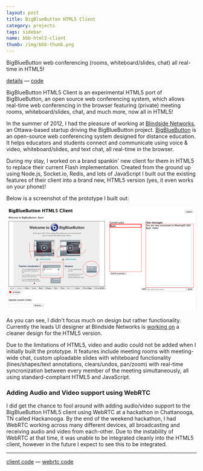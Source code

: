 ```yaml
---
layout: post
title: BigBlueButton HTML5 Client
category: projects
tags: sidebar
name: bbb-html5-client
thumb: /img/bbb-thumb.png
---
```


BigBlueButton web conferencing (rooms, whiteboard/slides, chat) all real-time in HTML5!

[details][details] &mdash; [code][client]

<!-- truncate_here -->

BigBlueButton HTML5 Client is an experimental HTML5 port of BigBlueButton, an open source web conferencing system, which allows real-time web conferencing in the browser featuring (private) meeting rooms, whiteboard/slides, chat, and much more, now all in HTML5!

In the summer of 2012, I had the pleasure of working at [Blindside Networks][bsn], an Ottawa-based startup driving the BigBlueButton project. [BigBlueButton][bbb] is an open-source web conferencing system designed for distance education. It helps educators and students connect and communicate using voice & video, whiteboard/slides, and text chat, all real-time in the browser.

During my stay, I worked on a brand spankin' new client for them in HTML5 to replace their current Flash implementation. Created from the ground up using Node.js, Socket.io, Redis, and lots of JavaScript I built out the existing features of their client into a brand new, HTML5 version (yes, it even works on your phone)!

Below is a screenshot of the prototype I built out:

![BigBlueButton HTML5 Demo](/img/bbb-html5.png "BigBlueButton HTML5 Demo")

As you can see, I didn't focus much on design but rather functionality. Currently the leads UI designer at Blindside Networks is [working on](http://www.bigbluebutton.org/2012/12/28/revisiting-the-html-5-ui-design/) a cleaner design for the HTML5 version.

Due to the limitations of HTML5, video and audio could not be added when I initially built the prototype. It features include meeting rooms with meeting-wide chat, custom uploadable slides with whiteboard functionality (lines/shapes/text annotations, clears/undos, pan/zoom) with real-time syncronization between every member of the meeting simultaneously, all using standard-compliant HTML5 and JavaScript.

### Adding Audio and Video support using WebRTC

I did get the chance to fool around with adding audio/video support to the BigBlueButton HTML5 client using WebRTC at a hackathon in Chattanooga, TN called Hackanooga. By the end of the weekend hackathon, I had WebRTC working across many different devices, all broadcasting and receiving audio and video from each-other. Due to the instability of WebRTC at that time, it was unable to be integrated cleanly into the HTML5 client, however in the future I expect to see this to be integrated.

- - -

[client code][client] &mdash; [webrtc code][webrtc]

[details]: /projects/bbb-html5-client
[client]: https://github.com/bigbluebutton/bigbluebutton/tree/master/labs/bbb-html5-client
[webrtc]: https://github.com/ryanseys/webrtc-test
[bbb]: http://www.bigbluebutton.org
[bsn]: http://www.blindsidenetworks.com/
